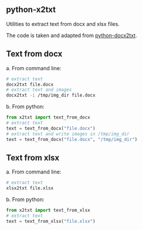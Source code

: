 ## python-x2txt

Utilities to extract text from docx and xlsx files. 

The code is taken and adapted from [python-docx2txt](https://github.com/ankushshah89/python-docx2txt).


## Text from docx

a. From command line:
```bash
# extract text
docx2txt file.docx
# extract text and images
docx2txt -i /tmp/img_dir file.docx
```
b. From python:
```python
from x2txt import text_from_docx
# extract text
text = text_from_docx("file.docx")
# extract text and write images in /tmp/img_dir
text = text_from_docx("file.docx", "/tmp/img_dir") 
```

## Text from xlsx

a. From command line:
```bash
# extract text
xlsx2txt file.xlsx
```
b. From python:
```python
from x2txt import text_from_xlsx
# extract text
text = text_from_xlsx("file.xlsx")
```
